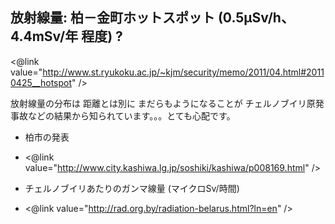 ## 放射線量: 柏－金町ホットスポット (0.5μSv/h、4.4mSv/年 程度) ? 

<@link value="http://www.st.ryukoku.ac.jp/~kjm/security/memo/2011/04.html#20110425__hotspot" />

放射線量の分布は 距離とは別に まだらもようになることが チェルノブイリ原発事故などの結果から知られています。。。とても心配です。


*  柏市の発表
  *  <@link value="http://www.city.kashiwa.lg.jp/soshiki/kashiwa/p008169.html" />



*  チェルノブイリあたりのガンマ線量 (マイクロSv/時間)
  *  <@link value="http://rad.org.by/radiation-belarus.html?ln=en" />
